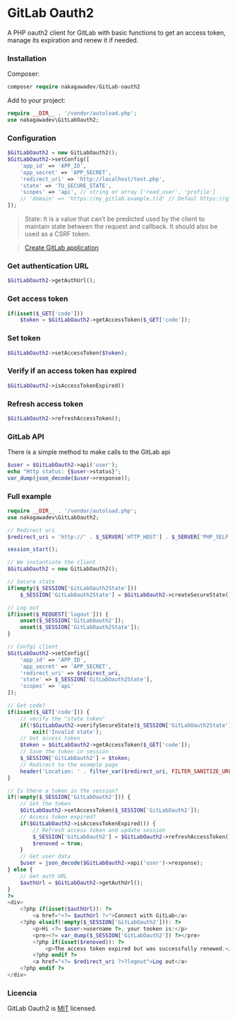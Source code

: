 # GitLab Oauth2

A PHP oauth2 client for GitLab with basic functions to get an access token, manage its expiration and renew it if needed.

### Installation
Composer:
```PHP
composer require nakagawadev/GitLab-oauth2
```
Add to your project:
```PHP
require __DIR__ . '/vendor/autoload.php';
use nakagawadev\GitLabOauth2;
```

### Configuration

```php
$GitLabOauth2 = new GitLabOauth2();
$GitLabOauth2->setConfig([
    'app_id' => 'APP_ID',
    'app_secret' => 'APP_SECRET',
    'redirect_uri' => 'http://localhost/test.php',
    'state' => 'TU_SECURE_STATE',
    'scopes' => 'api', // string or array ['read_user', 'profile']
    // 'domain' => 'https://my_gitlab.example.tld' // Defaul https://gitlab.com
]);
```
>State: It is a value that can’t be predicted used by the client to maintain state between the request and callback. It should also be used as a CSRF token.

>[Create GitLab application](https://gitlab.com/-/profile/applications)

### Get authentication URL
```PHP
$GitLabOauth2->getAuthUrl();
```

### Get access token
```PHP
if(isset($_GET['code']))
    $token = $GitLabOauth2->getAccessToken($_GET['code']);
```

### Set token
```PHP
$GitLabOauth2->setAccessToken($token);
```

### Verify if an access token has expired
```PHP
$GitLabOauth2->isAccessTokenExpired()
```

### Refresh access token
```PHP
$GitLabOauth2->refreshAccessToken();
```

### GitLab API
There is a simple method to make calls to the GitLab api
```PHP
$user = $GitLabOauth2->api('user');
echo "Http status: {$user->status}";
var_dump(json_decode($user->response));
```

### Full example
```PHP
require __DIR__ . '/vendor/autoload.php';
use nakagawadev\GitLabOauth2;

// Redirect uri
$redirect_uri = 'http://' . $_SERVER['HTTP_HOST'] . $_SERVER['PHP_SELF'];

session_start();

// We instantiate the client
$GitLabOauth2 = new GitLabOauth2();

// Secure state
if(empty($_SESSION['GitLabOauth2State']))
    $_SESSION['GitLabOauth2State'] = $GitLabOauth2->createSecureState();

// Log out
if(isset($_REQUEST['logout'])) {
    unset($_SESSION['GitLabOauth2']);
    unset($_SESSION['GitLabOauth2State']);
}

// Confgi client
$GitLabOauth2->setConfig([
    'app_id' => 'APP_ID',
    'app_secret' => 'APP_SECRET',
    'redirect_uri' => $redirect_uri,
    'state' => $_SESSION['GitLabOauth2State'],
    'scopes' => 'api'
]);

// Get code?
if(isset($_GET['code'])) {
    // verify the "state token"
    if(!$GitLabOauth2->verifySecureState($_SESSION['GitLabOauth2State'], $_GET['state']))
        exit('Invalid state');
    // Get access token
    $token = $GitLabOauth2->getAccessToken($_GET['code']);
    // Save the token in session
    $_SESSION['GitLabOauth2'] = $token;
    // Redirect to the example page
    header('Location: ' . filter_var($redirect_uri, FILTER_SANITIZE_URL));
}

// Is there a token in the session?
if(!empty($_SESSION['GitLabOauth2'])) {
    // Set the token
    $GitLabOauth2->setAccessToken($_SESSION['GitLabOauth2']);
    // Access token expired?
    if($GitLabOauth2->isAccessTokenExpired()) {
        // Refresh access token and update session
        $_SESSION['GitLabOauth2'] = $GitLabOauth2->refreshAccessToken();
        $renoved = true;
    }
    // Get user data
    $user = json_decode($GitLabOauth2->api('user')->response);
} else {
    // Get auth URL
    $authUrl = $GitLabOauth2->getAuthUrl();
}
?>
<div>
    <?php if(isset($authUrl)): ?>
        <a href="<?= $authUrl ?>">Connect with GitLab</a>
    <?php elseif(!empty($_SESSION['GitLabOauth2'])): ?>
        <p>Hi <?= $user->username ?>, your tooken is:</p>
        <pre><?= var_dump($_SESSION['GitLabOauth2']) ?></pre>
        <?php if(isset($renoved)): ?>
            <p>The access token expired but was successfully renewed.</p>
        <?php endif ?>
        <a href="<?= $redirect_uri ?>?logout">Log out</a>
    <?php endif ?>
</div>
```

### Licencia
GitLab Oauth2 is [MIT](https://github.com/nakagawadev/GitLab-oauth2/blob/main/LICENSE) licensed.